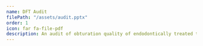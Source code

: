 ```yaml
---
name: DFT Audit
filePath: "/assets/audit.pptx"
order: 1
icon: far fa-file-pdf
description: An audit of obturation quality of endodontically treated teeth by examination of immediate postoperative radiographs
---
```

